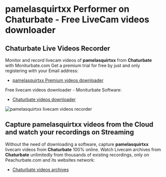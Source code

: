 # pamelasquirtxx Performer on Chaturbate - Free LiveCam videos downloader

## Chaturbate Live Videos Recorder

Monitor and record livecam videos of **pamelasquirtxx** from **Chaturbate** with Moniturbate.com
Get a premium trial for free by just and only registering with your Email address:
* [pamelasquirtxx Premium videos downloader](https://moniturbate.com/request-demo-licence-key.html)

Free livecam videos downloader - Moniturbate Software:
* [Chaturbate videos downloader](https://moniturbate.com/moniturbate-download-software.html)

![pamelasquirtxx livecam videos recorder](https://peachurnet.com/templates/moniturbate-software.png)


## Capture pamelasquirtxx videos from the Cloud and watch your recordings on Streaming

Without the need of downloading a software, capture **pamelasquirtxx** livecam videos from **Chaturbate** 100% online.
Watch Livecam archives from **Chaturbate** unlimitedly from thousands of existing recordings, only on Peachurbate.com and its websites network:
* [Chaturbate videos archives](https://peachurnet.com/)